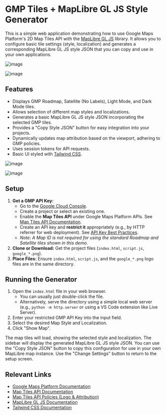 # GMP Tiles + MapLibre GL JS Style Generator

This is a simple web application demonstrating how to use Google Maps Platform's 2D Map Tiles API with the [MapLibre GL JS](https://maplibre.org/maplibre-gl-js/docs/) library. It allows you to configure basic tile settings (style, localization) and generates a corresponding MapLibre GL JS style JSON that you can copy and use in your own applications.

![image](https://github.com/user-attachments/assets/f139f15e-a9a8-43af-ad31-7324ca9d498b)

![image](https://github.com/user-attachments/assets/5a1fc85d-82c7-4ac0-86ba-47bc2fd03cf1)

## Features

*   Displays GMP Roadmap, Satellite (No Labels), Light Mode, and Dark Mode tiles.
*   Allows selection of different map styles and localizations.
*   Generates a basic MapLibre GL JS style JSON incorporating the selected GMP tiles.
*   Provides a "Copy Style JSON" button for easy integration into your projects.
*   Dynamically updates map attribution based on the viewport, adhering to GMP policies.
*   Uses session tokens for API requests.
*   Basic UI styled with [Tailwind CSS](https://tailwindcss.com/).

![image](https://github.com/user-attachments/assets/67fc5589-41a7-43ff-8829-720e9ef39191)

![image](https://github.com/user-attachments/assets/29ff260d-d099-49a3-9055-6d119adaa4ad)

## Setup

1.  **Get a GMP API Key:**
    *   Go to the [Google Cloud Console](https://console.cloud.google.com/google/maps-apis/overview).
    *   Create a project or select an existing one.
    *   Enable the **Map Tiles API** under Google Maps Platform APIs. See [Map Tiles API Documentation](https://developers.google.com/maps/documentation/tile).
    *   Create an API key and **restrict it** appropriately (e.g., by HTTP referrer for web deployment). See [API Key Best Practices](https://developers.google.com/maps/documentation/general/api-key-best-practices).
    *   *Note: A Map ID is not required for using the standard Roadmap and Satellite tiles shown in this demo.*
2.  **Clone or Download:** Get the project files (`index.html`, `script.js`, `google_*.png`).
3.  **Place Files:** Ensure `index.html`, `script.js`, and the `google_*.png` logo files are in the same directory.

## Running the Generator

1.  Open the `index.html` file in your web browser.
    *   You can usually just double-click the file.
    *   Alternatively, serve the directory using a simple local web server (e.g., `python -m http.server` or using a VS Code extension like Live Server).
2.  Enter your restricted GMP API Key into the input field.
3.  Select the desired Map Style and Localization.
4.  Click "Show Map".

The map tiles will load, showing the selected style and localization. The sidebar will display the generated MapLibre GL JS style JSON. You can use the "Copy Style JSON" button to copy this configuration for use in your own MapLibre map instance. Use the "Change Settings" button to return to the setup screen.

## Relevant Links

*   [Google Maps Platform Documentation](https://developers.google.com/maps)
*   [Map Tiles API Documentation](https://developers.google.com/maps/documentation/tile)
*   [Map Tiles API Policies (Logo & Attribution)](https://developers.google.com/maps/documentation/tile/policies)
*   [MapLibre GL JS Documentation](https://maplibre.org/maplibre-gl-js/docs/)
*   [Tailwind CSS Documentation](https://tailwindcss.com/docs)

